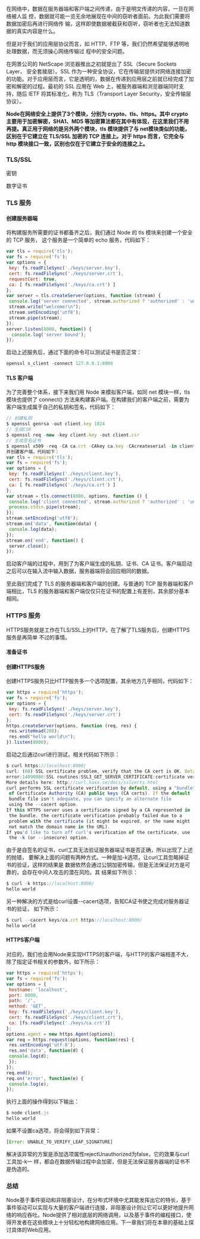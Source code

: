 在网络中，数据在服务器端和客户端之间传递，由于是明文传递的内容，一旦在网络被人监 控，数据就可能一览无余地展现在中间的窃听者面前。为此我们需要将数据加密后再进行网络传 输，这样即使数据被截获和窃听，窃听者也无法知道数据的真实内容是什么。

但是对于我们的应用层协议而言，如 HTTP、FTP 等，我们仍然希望能够透明地处理数据，而无须操心网络传输过 程中的安全问题。

在网景公司的 NetScape 浏览器推出之初就提出了 SSL（Secure Sockets Layer， 安全套接层）。SSL 作为一种安全协议，它在传输层提供对网络连接加密的功能。对于应用层而言，它是透明的，数据在传递到应用层之前就已经完成了加密和解密的过程。最初的 SSL 应用在 Web 上，被服务器端和浏览器端同时支持，随后 IETF 将其标准化，称为 TLS（Transport Layer  Security，安全传输层协议）。

**Node在网络安全上提供了3个模块，分别为 crypto、tls、https。其中 crypto 主要用于加密解密，SHA1、MD5 等加密算法都在其中有体现，在这里我们不用再提。真正用于网络的是另外两个模块，tls 模块提供了与 net模块类似的功能，区别在于它建立在 TLS/SSL 加密的 TCP 连接上。对于 https 而言，它完全与 http 模块接口一致，区别也仅在于它建立于安全的连接之上。**

### TLS/SSL 

密钥

数字证书

### TLS 服务

#### 创建服务器端

将构建服务所需要的证书都备齐之后，我们通过 Node 的 tls 模块来创建一个安全的 TCP 服务， 这个服务是一个简单的 echo 服务，代码如下：

```javascript
var tls = require('tls'); 
var fs = require('fs'); 
var options = { 
 key: fs.readFileSync('./keys/server.key'), 
 cert: fs.readFileSync('./keys/server.crt'), 
 requestCert: true, 
 ca: [ fs.readFileSync('./keys/ca.crt') ] 
}; 
var server = tls.createServer(options, function (stream) { 
 console.log('server connected', stream.authorized ? 'authorized' : 'unauthorized'); 
 stream.write("welcome!\n"); 
 stream.setEncoding('utf8'); 
 stream.pipe(stream); 
}); 
server.listen(8000, function() {
  console.log('server bound'); 
}); 
```

启动上述服务后，通过下面的命令可以测试证书是否正常：

```javascript
openssl s_client -connect 127.0.0.1:8000
```

#### TLS 客户端

为了完善整个体系，接下来我们用 Node 来模拟客户端，如同 net 模块一样，tls 模块也提供了 connect() 方法来构建客户端。在构建我们的客户端之前，需要为客户端生成属于自己的私钥和签名，代码如下：

```javascript
// 创建私钥
$ openssl genrsa -out client.key 1024 
// 生成CSR 
$ openssl req -new -key client.key -out client.csr 
// 生成签名证书
$ openssl x509 -req -CA ca.crt -CAkey ca.key -CAcreateserial -in client.csr -out client.crt 
并创建客户端，代码如下：
var tls = require('tls'); 
var fs = require('fs'); 
var options = { 
 key: fs.readFileSync('./keys/client.key'), 
 cert: fs.readFileSync('./keys/client.crt'), 
 ca: [ fs.readFileSync('./keys/ca.crt') ] 
}; 
var stream = tls.connect(8000, options, function () { 
 console.log('client connected', stream.authorized ? 'authorized' : 'unauthorized'); 
 process.stdin.pipe(stream); 
}); 
stream.setEncoding('utf8'); 
stream.on('data', function(data) { 
 console.log(data); 
}); 
stream.on('end', function() { 
 server.close(); 
}); 

```

启动客户端的过程中，用到了为客户端生成的私钥、证书、CA 证书。客户端启动之后可以在输入流中输入数据，服务器端将会回应相同的数据。

至此我们完成了 TLS 的服务器端和客户端的创建。与普通的 TCP 服务器端和客户端相比，TLS 的服务器端和客户端仅仅只在证书的配置上有差别，其余部分基本相同。

### HTTPS 服务

HTTPS服务就是工作在TLS/SSL上的HTTP。在了解了TLS服务后，创建HTTPS服务是再简单 不过的事情。

#### 准备证书

#### 创建HTTPS服务

创建HTTPS服务只比HTTP服务多一个选项配置，其余地方几乎相同，代码如下：

```javascript
var https = require('https'); 
var fs = require('fs'); 
var options = { 
 key: fs.readFileSync('./keys/server.key'), 
 cert: fs.readFileSync('./keys/server.crt') 
}; 
https.createServer(options, function (req, res) { 
 res.writeHead(200); 
 res.end("hello world\n"); 
}).listen(8000); 

```

启动之后通过curl进行测试，相关代码如下所示：

```javascript
$ curl https://localhost:8000/ 
curl: (60) SSL certificate problem, verify that the CA cert is OK. Details: 
error:14090086:SSL routines:SSL3_GET_SERVER_CERTIFICATE:certificate verify failed 
More details here: http://curl.haxx.se/docs/sslcerts.html 
curl performs SSL certificate verification by default, using a "bundle" 
 of Certificate Authority (CA) public keys (CA certs). If the default 
 bundle file isn't adequate, you can specify an alternate file 
 using the --cacert option. 
If this HTTPS server uses a certificate signed by a CA represented in 
 the bundle, the certificate verification probably failed due to a 
 problem with the certificate (it might be expired, or the name might 
 not match the domain name in the URL). 
If you'd like to turn off curl's verification of the certificate, use 
 the -k (or --insecure) option. 
```

由于是自签名的证书，curl工具无法验证服务器端证书是否正确，所以出现了上述的抛错， 要解决上面的问题有两种方式。一种是加-k选项，让curl工具忽略掉证书的验证，这样的结果是 数据依然会通过公钥加密传输，但是无法保证对方是可靠的，会存在中间人攻击的潜在风险。其 结果如下所示：

```javascript
$ curl -k https://localhost:8000/ 
hello world 
```

另一种解决的方式是给curl设置--cacert选项，告知CA证书使之完成对服务器证书的验证， 如下所示：

```javascript
$ curl --cacert keys/ca.crt https://localhost:8000/ 
hello world 
```

#### HTTPS客户端

对应的，我们也会用Node来实现HTTPS的客户端，与HTTP的客户端相差不大，除了指定证书相关的参数外，如下所示：

```javascript
var https = require('https'); 
var fs = require('fs'); 
var options = { 
 hostname: 'localhost', 
 port: 8000, 
 path: '/', 
 method: 'GET', 
 key: fs.readFileSync('./keys/client.key'), 
 cert: fs.readFileSync('./keys/client.crt'), 
 ca: [fs.readFileSync('./keys/ca.crt')] 
}; 
options.agent = new https.Agent(options); 
var req = https.request(options, function(res) { 
 res.setEncoding('utf-8'); 
 res.on('data', function(d) { 
 console.log(d); 
 }); 
}); 
req.end(); 
req.on('error', function(e) { 
 console.log(e); 
}); 
```

执行上面的操作得到以下输出：

```javascript
$ node client.js 
hello world 
```

如果不设置ca选项，将会得到如下异常：

```javascript
[Error: UNABLE_TO_VERIFY_LEAF_SIGNATURE]
```

解决该异常的方案是添加选项属性rejectUnauthorized为false，它的效果与curl工具加-k一 样，都会在数据传输过程中会加密，但是无法保证服务器端的证书不是伪造的。

### 总结

Node基于事件驱动和非阻塞设计，在分布式环境中尤其能发挥出它的特长，基于事件驱动可以实现与大量的客户端进行连接，非阻塞设计则让它可以更好地提升网络的响应吞吐。Node提供了相对底层的网络调用，以及基于事件的编程接口，使得开发者在这些模块上十分轻松地构建网络应用。下一章我们将在本章的基础上探讨具体的Web应用。